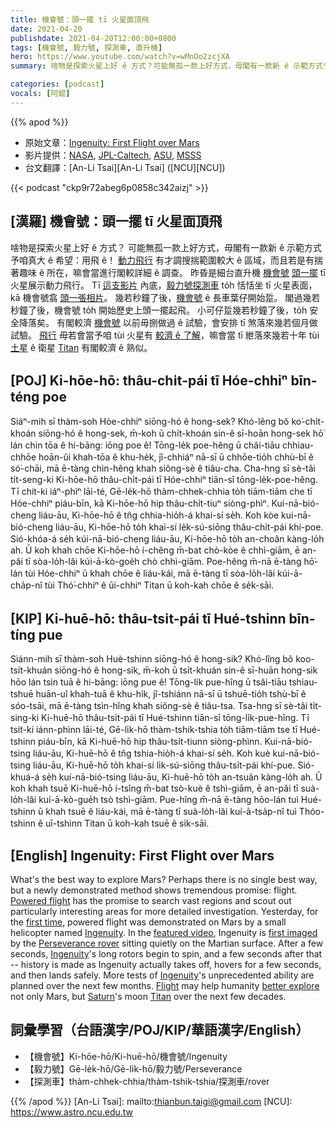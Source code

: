 ```yaml
---
title: 機會號：頭一擺 tī 火星面頂飛
date: 2021-04-20
publishdate: 2021-04-20T12:00:00+0800
tags: [機會號, 毅力號, 探測車, 直升機]
hero: https://www.youtube.com/watch?v=wMnOo2zcjXA
summary: 啥物是探索火星上好 ê 方式？可能無孤一款上好方式，毋閣有一款新 ê 示範方式予咱真大 ê 希望：用飛 ê！

categories: [podcast]
vocals: [阿錕]
---
```


{{% apod %}}

- 原始文章：[Ingenuity: First Flight over Mars](https://apod.nasa.gov/apod/ap210420.html)
- 影片提供：[NASA](https://www.nasa.gov/), [JPL-Caltech](https://www.jpl.nasa.gov), [ASU](https://mastcamz.asu.edu/), [MSSS](http://www.msss.com/)
- 台文翻譯：[An-Li Tsai][An-Li Tsai] ([NCU][NCU])

{{< podcast "ckp9r72abeg6p0858c342aizj" >}}

## [漢羅] 機會號：頭一擺 tī 火星面頂飛
啥物是探索火星上好 ê 方式？
可能無孤一款上好方式，毋閣有一款新 ê 示範方式予咱真大 ê 希望：用飛 ê！
[動力飛行][Powered flight] 有才調搜揣範圍較大 ê 區域，而且若是有揣著趣味 ê 所在，嘛會當進行閣較詳細 ê 調查。
昨昏是細台直升機 [機會號][Ingenuity1] [頭一擺][first time] tī 火星展示動力飛行。
Tī [這支影片][featured video] 內底，[毅力號探測車][Perseverance rover] to̍h 恬恬坐 tī 火星表面，kā 機會號翕 [頭一張相片][first imaged]。
幾若秒鐘了後，[機會號][Ingenuity2] ê 長車葉仔開始踅。
閣過幾若秒鐘了後，機會號 to̍h 開始歷史上頭一擺起飛。
小可仔踅幾若秒鐘了後，to̍h 安全降落矣。
有閣較濟 [機會號][Ingenuity3] 以前毋捌做過 ê 試驗，會安排 tī 煞落來幾若個月做試驗。
[飛行][Flight] 毋若會當予咱 tùi 火星有 [較濟 ê 了解][better explore]，嘛會當 tī 紲落來幾若十年 tùi [土星][Saturn] ê 衛星 [Titan][Titan] 有閣較濟 ê 熟似。

## [POJ] Ki-hōe-hō: thâu-chi̍t-pái tī Hóe-chhiⁿ bīn-téng poe

Siáⁿ-mih sī thàm-soh Hòe-chhiⁿ siōng-hó ê hong-sek?
Khó-lêng bô ko͘-chi̍t-khoán siōng-hó ê hong-sek, m̄-koh ū chi̍t-khoán sin-ê sī-hoān hong-sek hō͘ lán chin tōa ê hi-bāng: iōng poe ê!
Tōng-le̍k poe-hêng ū châi-tiāu chhiau-chhōe hoān-ûi khah-tōa ê khu-he̍k, jî-chhiáⁿ nā-sī ū chhōe-tio̍h chhù-bī ê só͘-chāi, mā ē-tàng chìn-hêng khah siông-sè ê tiâu-cha.
Cha-hng sī sè-tâi ti̍t-seng-ki Ki-hōe-hō thâu-chi̍t-pái tī Hóe-chhiⁿ tiān-sī tōng-le̍k-poe-hêng.
Tī chit-ki iáⁿ-phìⁿ lāi-té, Gē-le̍k-hō thàm-chhek-chhia to̍h tiām-tiām che tī Hóe-chhiⁿ piáu-bīn, kā Ki-hōe-hō hip thâu-chi̍t-tiuⁿ siòng-phìⁿ.
Kui-nā-bió-cheng liáu-āu, Ki-hōe-hō ê tn̂g chhia-hio̍h-á khai-sí se̍h.
Koh kòe kui-nā-bió-cheng liáu-āu, Ki-hōe-hō to̍h khai-sí le̍k-sú-siōng thâu-chi̍t-pái khí-poe.
Sió-khóa-á se̍h kúi-nā-bió-cheng liáu-āu, Ki-hōe-hō to̍h an-choân kàng-lo̍h ah.
Ū koh khah chōe Ki-hōe-hō í-chêng m̄-bat chò-kòe ê chhì-giām, ē an-pâi tī sòa-lo̍h-lâi kúi-ā-kò-goe̍h chò chhì-giām.
Poe-hêng m̄-nā ē-tàng hō͘-lán tùi Hóe-chhiⁿ ū khah chōe ê liáu-kái, mā ē-tàng tī sòa-lo̍h-lâi kúi-ā-cha̍p-nî tùi Thó͘-chhiⁿ ê ūi-chhiⁿ Titan ū koh-kah chōe ê se̍k-sāi.



## [KIP] Ki-huē-hō: thâu-tsi̍t-pái tī Hué-tshinn bīn-tíng pue

Siánn-mih sī thàm-soh Huè-tshinn siōng-hó ê hong-sik?
Khó-lîng bô koo-tsi̍t-khuán siōng-hó ê hong-sik, m̄-koh ū tsi̍t-khuán sin-ê sī-huān hong-sik hōo lán tsin tuā ê hi-bāng: iōng pue ê!
Tōng-li̍k pue-hîng ū tsâi-tiāu tshiau-tshuē huān-uî khah-tuā ê khu-hi̍k, jî-tshiánn nā-sī ū tshuē-tio̍h tshù-bī ê sóo-tsāi, mā ē-tàng tsìn-hîng khah siông-sè ê tiâu-tsa.
Tsa-hng sī sè-tâi ti̍t-sing-ki Ki-huē-hō thâu-tsi̍t-pái tī Hué-tshinn tiān-sī tōng-li̍k-pue-hîng.
Tī tsit-ki iánn-phìnn lāi-té, Gē-li̍k-hō thàm-tshik-tshia to̍h tiām-tiām tse tī Hué-tshinn piáu-bīn, kā Ki-huē-hō hip thâu-tsi̍t-tiunn siòng-phìnn.
Kui-nā-bió-tsing liáu-āu, Ki-huē-hō ê tn̂g tshia-hio̍h-á khai-sí se̍h.
Koh kuè kui-nā-bió-tsing liáu-āu, Ki-huē-hō to̍h khai-sí li̍k-sú-siōng thâu-tsi̍t-pái khí-pue.
Sió-khuá-á se̍h kuí-nā-bió-tsing liáu-āu, Ki-huē-hō to̍h an-tsuân kàng-lo̍h ah.
Ū koh khah tsuē Ki-huē-hō í-tsîng m̄-bat tsò-kuè ê tshì-giām, ē an-pâi tī suà-lo̍h-lâi kuí-ā-kò-gue̍h tsò tshì-giām.
Pue-hîng m̄-nā ē-tàng hōo-lán tuì Hué-tshinn ū khah tsuē ê liáu-kái, mā ē-tàng tī suà-lo̍h-lâi kuí-ā-tsa̍p-nî tuì Thóo-tshinn ê uī-tshinn Titan ū koh-kah tsuē ê si̍k-sāi.

## [English] Ingenuity: First Flight over Mars

What's the best way to explore Mars? Perhaps there is no single best way, but a newly demonstrated method shows tremendous promise: flight. [Powered flight][Powered flight] has the promise to search vast regions and scout out particularly interesting areas for more detailed investigation. Yesterday, for the [first time][first time], powered flight was demonstrated on Mars by a small helicopter named [Ingenuity][Ingenuity1]. In the [featured video][featured video], Ingenuity is [first imaged][first imaged] by the [Perseverance rover][Perseverance rover] sitting quietly on the Martian surface. After a few seconds, [Ingenuity][Ingenuity2]'s long rotors begin to spin, and a few seconds after that -- history is made as Ingenuity actually takes off, hovers for a few seconds, and then lands safely. More tests of [Ingenuity][Ingenuity3]'s unprecedented ability are planned over the next few months. [Flight][Flight] may help humanity [better explore][better explore] not only Mars, but [Saturn][Saturn]'s moon [Titan][Titan] over the next few decades.


## 詞彙學習（台語漢字/POJ/KIP/華語漢字/English）

- 【機會號】Ki-hōe-hō/Ki-huē-hō/機會號/Ingenuity
- 【毅力號】Gē-le̍k-hō/Gē-li̍k-hō/毅力號/Perseverance
- 【探測車】thàm-chhek-chhia/thàm-tshik-tshia/探測車/rover

{{% /apod %}}
[An-Li Tsai]: mailto:thianbun.taigi@gmail.com
[NCU]: https://www.astro.ncu.edu.tw


[Powered flight]: https://www.grc.nasa.gov/www/k-12/UEET/StudentSite/historyofflight.html
[first time]: https://www.nasa.gov/press-release/nasa-s-ingenuity-mars-helicopter-succeeds-in-historic-first-flight
[Ingenuity1]: https://mars.nasa.gov/technology/helicopter/
[featured video]: https://mars.nasa.gov/resources/25828/first-video-of-nasas-ingenuity-mars-helicopter-in-flight/
[first imaged]: https://mars.nasa.gov/news/8912/say-cheese-on-mars-perseverances-selfie-with-ingenuity/
[Perseverance rover]: https://mars.nasa.gov/mars2020/spacecraft/instruments/
[Ingenuity2]: https://apod.nasa.gov/apod/ap210302.html
[Ingenuity3]: https://mars.nasa.gov/technology/helicopter/#Anatomy
[Flight]: https://www.nasa.gov/press-release/nasas-dragonfly-will-fly-around-titan-looking-for-origins-signs-of-life
[better explore]: https://mars.nasa.gov/science/goals/
[Saturn]: https://solarsystem.nasa.gov/planets/saturn/overview/
[Titan]: https://solarsystem.nasa.gov/moons/saturn-moons/titan/overview/
